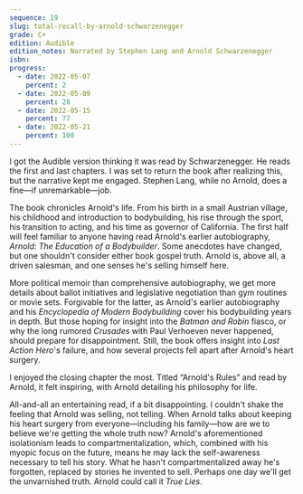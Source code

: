 ```yaml
---
sequence: 19
slug: total-recall-by-arnold-schwarzenegger
grade: C+
edition: Audible
edition_notes: Narrated by Stephen Lang and Arnold Schwarzenegger
isbn:
progress:
  - date: 2022-05-07
    percent: 2
  - date: 2022-05-09
    percent: 28
  - date: 2022-05-15
    percent: 77
  - date: 2022-05-21
    percent: 100
---
```


I got the Audible version thinking it was read by Schwarzenegger. He reads the first and last chapters. I was set to return the book after realizing this, but the narrative kept me engaged. Stephen Lang, while no Arnold, does a fine—if unremarkable—job.

<!-- end -->

The book chronicles Arnold's life. From his birth in a small Austrian village, his childhood and introduction to bodybuilding, his rise through the sport, his transition to acting, and his time as governor of California. The first half will feel familiar to anyone having read Arnold's earlier autobiography, <span data-work-slug="arnold-the-education-of-a-bodybuilder-by-arnold-schwarzenegger">_Arnold: The Education of a Bodybuilder_</span>. Some anecdotes have changed, but one shouldn't consider either book gospel truth. Arnold is, above all, a driven salesman, and one senses he's selling himself here.

More political memoir than comprehensive autobiography, we get more details about ballot initiatives and legislative negotiation than gym routines or movie sets. Forgivable for the latter, as Arnold's earlier autobiography and his _Encyclopedia of Modern Bodybuilding_ cover his bodybuilding years in depth. But those hoping for insight into the _Batman and Robin_ fiasco, or why the long rumored _Crusades_ with Paul Verhoeven never happened, should prepare for disappointment. Still, the book offers insight into _Last Action Hero_'s failure, and how several projects fell apart after Arnold's heart surgery.

I enjoyed the closing chapter the most. Titled “Arnold's Rules” and read by Arnold, it felt inspiring, with Arnold detailing his philosophy for life.

All-and-all an entertaining read, if a bit disappointing. I couldn't shake the feeling that Arnold was selling, not telling. When Arnold talks about keeping his heart surgery from everyone—including his family—how are we to believe we're getting the whole truth now? Arnold's aforementioned isolationism leads to compartmentalization, which, combined with his myopic focus on the future, means he may lack the self-awareness necessary to tell his story. What he hasn't compartmentalized away he's forgotten, replaced by stories he invented to sell. Perhaps one day we'll get the unvarnished truth. Arnold could call it _True Lies_.
